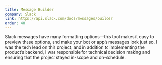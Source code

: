 ```yaml
---
title: Message Builder
company: Slack
link: https://api.slack.com/docs/messages/builder
order: 40
---
```


Slack messages have many formatting options—this tool makes it easy to preview these options, and make your bot or app’s messages look just so. I was the tech lead on this project, and in addition to implementing the product’s backend, I was responsible for technical decision making and ensuring that the project stayed in-scope and on-schedule.